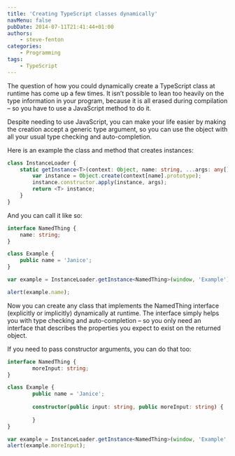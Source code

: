 ```yaml
---
title: 'Creating TypeScript classes dynamically'
navMenu: false
pubDate: 2014-07-11T21:41:44+01:00
authors:
    - steve-fenton
categories:
    - Programming
tags:
    - TypeScript
---
```


The question of how you could dynamically create a TypeScript class at runtime has come up a few times. It isn’t possible to lean too heavily on the type information in your program, because it is all erased during compilation – so you have to use a JavaScript method to do it.

Despite needing to use JavaScript, you can make your life easier by making the creation accept a generic type argument, so you can use the object with all your usual type checking and auto-completion.

Here is an example the class and method that creates instances:

```typescript
class InstanceLoader {
    static getInstance<T>(context: Object, name: string, ...args: any[]) : T {
        var instance = Object.create(context[name].prototype);
        instance.constructor.apply(instance, args);
        return <T> instance;
    }
}
```

And you can call it like so:

```typescript
interface NamedThing {
    name: string;
}

class Example {
    public name = 'Janice';
}

var example = InstanceLoader.getInstance<NamedThing>(window, 'Example');

alert(example.name);
```

Now you can create any class that implements the NamedThing interface (explicitly or implicitly) dynamically at runtime. The interface simply helps you with type checking and auto-completion – so you only need an interface that describes the properties you expect to exist on the returned object.

If you need to pass constructor arguments, you can do that too:

```typescript
interface NamedThing {
        moreInput: string;
}

class Example {
        public name = 'Janice';
       
        constructor(public input: string, public moreInput: string) {
               
        }
}

var example = InstanceLoader.getInstance<NamedThing>(window, 'Example', 'Some input', 'Some more input');
alert(example.moreInput);
```